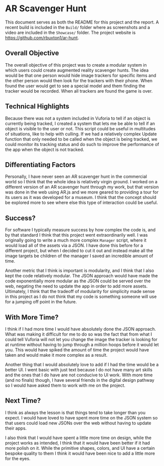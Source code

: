 # AR Scavenger Hunt

This document serves as both the README for this project and the report. A recent build is included in the `Build/` folder where as screenshots and a video are included in the `Showcase/` folder. The project website is https://github.com/rbuxton1/ar-hunt.

## Overall Objective

The overall objective of this project was to create a modular system in which users could create augmented reality scavenger hunts. The idea would be that one person would hide image trackers for specific items and the other person would then look for the trackers with their phone. When found the user would get to see a special model and them finding the tracker would be recorded. When all trackers are found the game is over.

## Technical Highlights

Because there was not a system included in Vuforia to tell if an object is currently being tracked, I created a system that lets me be able to tell if an object is visible to the user or not. This script could be useful in multitudes of situations, like to help with culling. If we had a relatively complex Update function that only needed to be called when the object is being tracked, we could monitor its tracking status and do such to improve the performance of the app when the object is not tracked.

## Differentiating Factors

Personally, I have never seen an AR scavenger hunt in the commercial world so I think that the whole idea is relatively virgin ground. I worked on a different version of an AR scavenger hunt through my work, but that version was done in the web using AR.js and we more geared to providing a tour for its users as it was developed for a museum. I think that the concept should be explored more to see where else this type of interaction could be useful.

## Success?

For software I typically measure success by how complex the code is, and by that standard I think that this project went extraordinarily well. I was originally going to write a much more complex `Manager` script, where it would load all of the assets via a JSON. I have done this before for a different project, but when I decided to cut it out and instead make all the image targets be children of the manager I saved an incredible amount of time.

Another metric that I think is important is modularity, and I think that I also kept the code relatively modular. The JSON approach would have made the code exponentially more modular as the JSON could be served over the web, negating the need to update the app in order to add more assets. Ultimately, I think that the tradeoff of modularity for simplicity made sense in this project as I do not think that my code is something someone will use for a jumping off point in the future.

## With More Time?

I think if I had more time I would have absolutely done the JSON approach. What was making it difficult for me to do so was the fact that from what I could tell Vuforia will not let you change the image the tracker is looking for at runtime without having to jump through a million hoops before it would let you. This would have spiked the amount of time the project would have taken and would make it more complex as a result.

Another thing that I would absolutely love to add if I had the time would be a better UI. I went basic with just text because I do not have many art skills and the ones that I do have are not conducive to UI work. With more time (and no finals) though, I have several friends in the digital design pathway so I would have asked them to work with me on the project.

## Next Time?

I think as always the lesson is that things tend to take longer than you expect. I would have loved to have spent more time on the JSON system so that users could load new JSONs over the web without having to update their apps.

I also think that I would have spent a little more time on design, while the project works as intended, I think that it would have been better if it had more polish on it. While the primitive shapes, colors, and UI have a certain bespoke quality to them I think it would have been nice to add a little more for the eyes.

